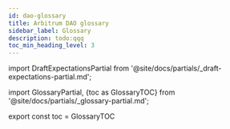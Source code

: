 ```yaml
---
id: dao-glossary
title: Arbitrum DAO glossary
sidebar_label: Glossary
description: todo:qqq
toc_min_heading_level: 3
---
```


import DraftExpectationsPartial from '@site/docs/partials/_draft-expectations-partial.md'; 

<DraftExpectationsPartial />


import GlossaryPartial, {toc as GlossaryTOC} from '@site/docs/partials/_glossary-partial.md';

<GlossaryPartial />

export const toc = GlossaryTOC

